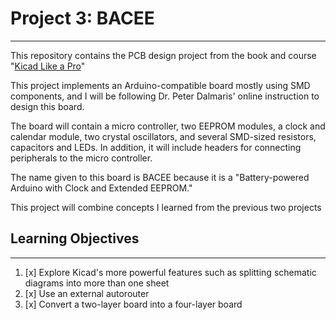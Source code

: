 # Project 3: BACEE
- - - -
This repository contains the PCB design project from the book and course "[Kicad Like a Pro](https://techexplorations.com/so/kicada/)"

This project implements an Arduino-compatible board mostly using SMD components, and
I will be following Dr. Peter Dalmaris' online instruction to design this board.

The board will contain a micro controller, two EEPROM modules, a clock and calendar
module, two crystal oscillators, and several SMD-sized resistors, capacitors and LEDs.
In addition, it will include headers for connecting peripherals to the micro controller.

The name given to this board is BACEE because it is a "Battery-powered Arduino
with Clock and Extended EEPROM."

This project will combine concepts I learned from the previous two projects

## Learning Objectives
- - - -
1. [x] Explore Kicad's more powerful features such as splitting schematic diagrams into more than one sheet
2. [x] Use an external autorouter
3. [x] Convert a two-layer board into a four-layer board
